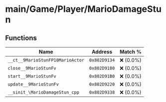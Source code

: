 # main/Game/Player/MarioDamageStun

## Functions

| Name | Address | Match % |
|------|---------|---------|
| `__ct__9MarioStunFP10MarioActor` | `0x802D9134` | :x: (0.0%) |
| `close__9MarioStunFv` | `0x802D9180` | :x: (0.0%) |
| `start__9MarioStunFv` | `0x802D91B0` | :x: (0.0%) |
| `update__9MarioStunFv` | `0x802D9220` | :x: (0.0%) |
| `__sinit_\MarioDamageStun_cpp` | `0x802D9338` | :x: (0.0%) |